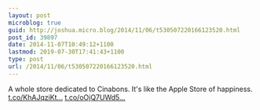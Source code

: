 ```yaml
---
layout: post
microblog: true
guid: http://joshua.micro.blog/2014/11/06/t530507220166123520.html
post_id: 39897
date: 2014-11-07T10:49:12+1100
lastmod: 2019-07-30T17:41:43+1100
type: post
url: /2014/11/06/t530507220166123520.html
---
```

A whole store dedicated to Cinabons. It's like the Apple Store of happiness. [t.co/KhAJqziKt...](http://t.co/KhAJqziKt3) [t.co/oOjQ7UWd5...](http://t.co/oOjQ7UWd5p)
